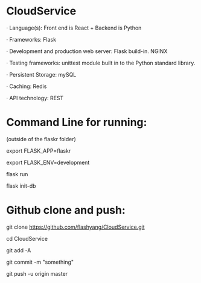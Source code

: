 # CloudService

· Language(s): Front end is React + Backend is Python 
		     
· Frameworks: Flask

· Development and production web server:  Flask build-in. NGINX

· Testing frameworks: unittest module built in to the Python standard library. 

· Persistent Storage: mySQL

· Caching: Redis

· API technology: REST






# Command Line for running:

(outside of the flaskr folder)

export FLASK_APP=flaskr

export FLASK_ENV=development

flask run

flask init-db






# Github clone and push:

git clone https://github.com/flashyang/CloudService.git

cd CloudService

git add -A

git commit -m "something"

git push -u origin master
